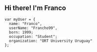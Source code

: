 ## Hi there! I'm Franco

```
var myUser = {
  name: "Franco",
  userName: "Francho99",
  born: 1999;
  occupation: "Student";
  organization: "ORT University Uruguay"
};

```
